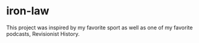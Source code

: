 # iron-law
This project was inspired by my favorite sport as well as one of my favorite podcasts, Revisionist History.
